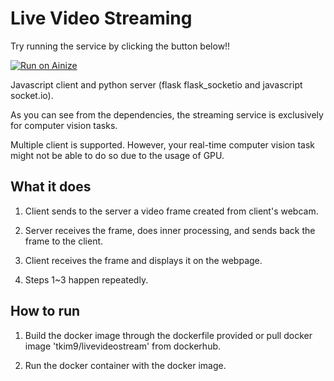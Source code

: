 # Live Video Streaming

Try running the service by clicking the button below!!

[![Run on Ainize](https://ainize.ai/images/run_on_ainize_button.svg)](https://master-live-video-stream-thetkim9.endpoint.ainize.ai/)


Javascript client and python server (flask flask_socketio and javascript socket.io).

As you can see from the dependencies, the streaming service is exclusively for computer vision tasks.

Multiple client is supported. However, your real-time computer vision task might not be able to do so due to the usage of GPU.

## What it does
1. Client sends to the server a video frame created from client's webcam.

2. Server receives the frame, does inner processing, and sends back the frame to the client.

3. Client receives the frame and displays it on the webpage.

4. Steps 1~3 happen repeatedly.

## How to run
1. Build the docker image through the dockerfile provided or pull docker image 'tkim9/livevideostream' from dockerhub.

2. Run the docker container with the docker image.

